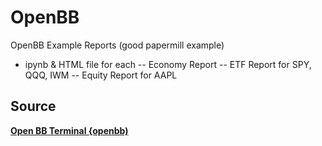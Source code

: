 # OpenBB
OpenBB Example Reports (good papermill example)
- ipynb & HTML file for each
-- Economy Report
-- ETF Report for SPY, QQQ, IWM
-- Equity Report for AAPL
## Source 
[**Open BB Terminal {openbb)**](https://github.com/OpenBB-finance/OpenBBTerminal)
